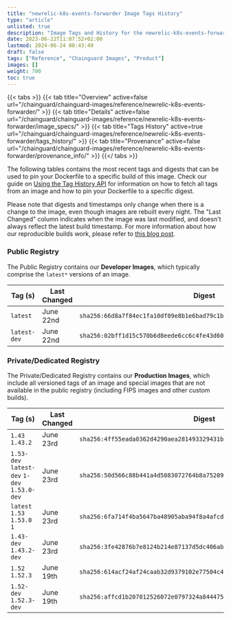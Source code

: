 ```yaml
---
title: "newrelic-k8s-events-forwarder Image Tags History"
type: "article"
unlisted: true
description: "Image Tags and History for the newrelic-k8s-events-forwarder Chainguard Image"
date: 2023-06-22T11:07:52+02:00
lastmod: 2024-06-24 00:43:49
draft: false
tags: ["Reference", "Chainguard Images", "Product"]
images: []
weight: 700
toc: true
---
```


{{< tabs >}}
{{< tab title="Overview" active=false url="/chainguard/chainguard-images/reference/newrelic-k8s-events-forwarder/" >}}
{{< tab title="Details" active=false url="/chainguard/chainguard-images/reference/newrelic-k8s-events-forwarder/image_specs/" >}}
{{< tab title="Tags History" active=true url="/chainguard/chainguard-images/reference/newrelic-k8s-events-forwarder/tags_history/" >}}
{{< tab title="Provenance" active=false url="/chainguard/chainguard-images/reference/newrelic-k8s-events-forwarder/provenance_info/" >}}
{{</ tabs >}}

The following tables contains the most recent tags and digests that can be used to pin your Dockerfile to a specific build of this image. Check our guide on [Using the Tag History API](/chainguard/chainguard-images/using-the-tag-history-api/) for information on how to fetch all tags from an image and how to pin your Dockerfile to a specific digest.

Please note that digests and timestamps only change when there is a change to the image, even though images are rebuilt every night. The "Last Changed" column indicates when the image was last modified, and doesn't always reflect the latest build timestamp. For more information about how our reproducible builds work, please refer to [this blog post](https://www.chainguard.dev/unchained/reproducing-chainguards-reproducible-image-builds).

### Public Registry
The Public Registry contains our **Developer Images**, which typically comprise the `latest*` versions of an image.

| Tag (s)       | Last Changed | Digest                                                                    |
|---------------|--------------|---------------------------------------------------------------------------|
|  `latest`     | June 22nd    | `sha256:66d8a7f84ec1fa10df09e8b1e6bad79c1b7d340bdb487186e6baea0d4db98e6e` |
|  `latest-dev` | June 22nd    | `sha256:02bff1d15c570b6d8eede6cc6c4fe43d6088345c0abf7aa8c57c0c20a87a38b8` |


### Private/Dedicated Registry
The Private/Dedicated Registry contains our **Production Images**, which include all versioned tags of an image and special images that are not available in the public registry (including FIPS images and other custom builds).

| Tag (s)                                       | Last Changed | Digest                                                                    |
|-----------------------------------------------|--------------|---------------------------------------------------------------------------|
|  `1.43` `1.43.2`                              | June 23rd    | `sha256:4ff55eada0362d4290aea281493329431b3b980482516e08de6a9de241c8e84c` |
|  `1.53-dev` `latest-dev` `1-dev` `1.53.0-dev` | June 23rd    | `sha256:50d566c88b441a4d5083072764b8a752097c9b164df44a583969a890c8679bfb` |
|  `latest` `1.53` `1.53.0` `1`                 | June 23rd    | `sha256:6fa714f4ba5647ba48905aba94f8a4afcd544ae52625f6a9340db9e7b42ec991` |
|  `1.43-dev` `1.43.2-dev`                      | June 23rd    | `sha256:3fe42876b7e8124b214e87137d5dc406ab7a72c602dfdf961d71327a2d1a372a` |
|  `1.52` `1.52.3`                              | June 19th    | `sha256:614acf24af24caab32d9379102e77504c4d942c3b0d402d262b693ba4c95bca8` |
|  `1.52-dev` `1.52.3-dev`                      | June 19th    | `sha256:affcd1b207012526072e0797324a844475c8a11eec746ddf9d8aba5595cd1ad8` |

